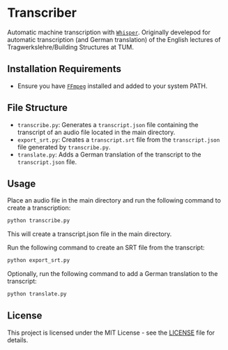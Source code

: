 # Transcriber

Automatic machine transcription with [`Whisper`](https://openai.com/research/whisper). Originally develepod for automatic transcription (and German translation) of the English lectures of Tragwerkslehre/Building Structures at TUM.

## Installation Requirements

- Ensure you have [`FFmpeg`](https://www.ffmpeg.org/download.html) installed and added to your system PATH.

## File Structure

- `transcribe.py`: Generates a `transcript.json` file containing the transcript of an audio file located in the main directory.
- `export_srt.py`: Creates a `transcript.srt` file from the `transcript.json` file generated by `transcribe.py`.
- `translate.py`: Adds a German translation of the transcript to the `transcript.json` file.

## Usage

Place an audio file in the main directory and run the following command to create a transcription:

```bash
python transcribe.py
```

This will create a transcript.json file in the main directory.

Run the following command to create an SRT file from the transcript:

```bash
python export_srt.py
```

Optionally, run the following command to add a German translation to the transcript:

```bash
python translate.py
```

## License

This project is licensed under the MIT License - see the [LICENSE](LICENSE) file for details.
